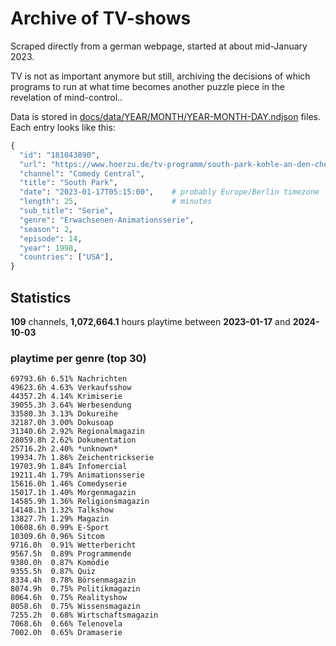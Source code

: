 # Archive of TV-shows

Scraped directly from a german webpage, started at about mid-January 2023.

TV is not as important anymore but still, archiving the decisions of which programs to run at what time
becomes another puzzle piece in the revelation of mind-control.. 

Data is stored in [docs/data/YEAR/MONTH/YEAR-MONTH-DAY.ndjson](docs/data/) files. 
Each entry looks like this:

```python
{
  "id": "181043890", 
  "url": "https://www.hoerzu.de/tv-programm/south-park-kohle-an-den-chefkoch/bid_181043890/", 
  "channel": "Comedy Central", 
  "title": "South Park", 
  "date": "2023-01-17T05:15:00",    # probably Europe/Berlin timezone 
  "length": 25,                     # minutes 
  "sub_title": "Serie", 
  "genre": "Erwachsenen-Animationsserie", 
  "season": 2, 
  "episode": 14, 
  "year": 1998, 
  "countries": ["USA"],
}
```

## Statistics

**109** channels, **1,072,664.1** hours playtime between **2023-01-17** and **2024-10-03**


### playtime per genre (top 30)

    69793.6h 6.51% Nachrichten
    49623.6h 4.63% Verkaufsshow
    44357.2h 4.14% Krimiserie
    39055.3h 3.64% Werbesendung
    33580.3h 3.13% Dokureihe
    32187.0h 3.00% Dokusoap
    31340.6h 2.92% Regionalmagazin
    28059.8h 2.62% Dokumentation
    25716.2h 2.40% *unknown*
    19934.7h 1.86% Zeichentrickserie
    19703.9h 1.84% Infomercial
    19211.4h 1.79% Animationsserie
    15616.0h 1.46% Comedyserie
    15017.1h 1.40% Morgenmagazin
    14585.9h 1.36% Religionsmagazin
    14148.1h 1.32% Talkshow
    13827.7h 1.29% Magazin
    10608.6h 0.99% E-Sport
    10309.6h 0.96% Sitcom
    9716.0h  0.91% Wetterbericht
    9567.5h  0.89% Programmende
    9380.0h  0.87% Komödie
    9355.5h  0.87% Quiz
    8334.4h  0.78% Börsenmagazin
    8074.9h  0.75% Politikmagazin
    8064.6h  0.75% Realityshow
    8058.6h  0.75% Wissensmagazin
    7255.2h  0.68% Wirtschaftsmagazin
    7068.6h  0.66% Telenovela
    7002.0h  0.65% Dramaserie
